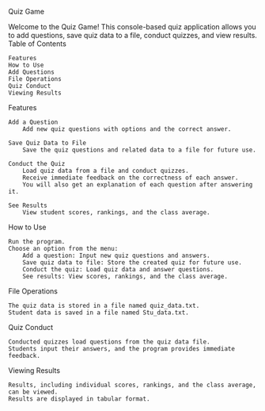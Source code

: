Quiz Game

Welcome to the Quiz Game! This console-based quiz application allows you to add questions, save quiz data to a file, conduct quizzes, and view results.
Table of Contents

    Features
    How to Use
    Add Questions
    File Operations
    Quiz Conduct
    Viewing Results

Features

    Add a Question
        Add new quiz questions with options and the correct answer.

    Save Quiz Data to File
        Save the quiz questions and related data to a file for future use.

    Conduct the Quiz
        Load quiz data from a file and conduct quizzes.
        Receive immediate feedback on the correctness of each answer.
        You will also get an explanation of each question after answering it.

    See Results
        View student scores, rankings, and the class average.

How to Use

    Run the program.
    Choose an option from the menu:
        Add a question: Input new quiz questions and answers.
        Save quiz data to file: Store the created quiz for future use.
        Conduct the quiz: Load quiz data and answer questions.
        See results: View scores, rankings, and the class average.


File Operations

    The quiz data is stored in a file named quiz_data.txt.
    Student data is saved in a file named Stu_data.txt.

Quiz Conduct

    Conducted quizzes load questions from the quiz data file.
    Students input their answers, and the program provides immediate feedback.

Viewing Results

    Results, including individual scores, rankings, and the class average, can be viewed.
    Results are displayed in tabular format.


